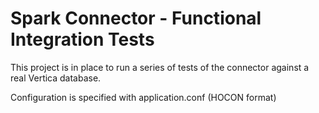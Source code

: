 # Spark Connector - Functional Integration Tests

This project is in place to run a series of tests of the connector against a real Vertica database.

Configuration is specified with application.conf (HOCON format)

